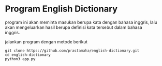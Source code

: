 # Program English Dictionary

program ini akan meminta masukan berupa kata dengan bahasa inggris, lalu akan mengeluarkan hasil berupa definisi kata tersebut dalam bahasa inggris.

jalankan program dengan metode berikut

    git clone https://github.com/prastamaha/english-dictionary.git
    cd english-dictionary
    python3 app.py